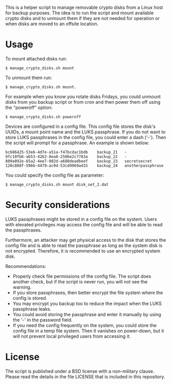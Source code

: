 This is a helper script to manage removable crypto disks from a Linux host
for backup purposes. The idea is to run the script and mount available
crypto disks and to unmount them if they are not needed for operation or when
disks are moved to an offsite location.


# Usage


To mount attached disks run:

```
$ manage_crypto_disks.sh mount
```

To unmount them run:

```
$ manage_crypto_disks.sh mount.
```

For example when you know you rotate disks Fridays, you could unmount disks
from you backup script or from cron and then power them off using the
"poweroff" option:

```
$ manage_crypto_disks.sh poweroff
```

Devices are configured in a config file. This config file stores
the disk's UUIDs, a mount point name and the LUKS passphrase. If
you do not want to store LUKS passphrases in the config file, you
could enter a dash ('-'). Then the script will prompt for a passphrase.
An example is shown below:

```
bc686425-53e6-4d7e-a51a-f47bcdac1bdb	backup_21	-
9fc10fb6-ab53-4262-8ea8-250be2c7783a	backup_22	-
809a092e-65a2-4ee7-982d-a680deadbeef	backup_23	secretsecret
120c888f-596b-4479-ac9d-53cd9969ad15	backup_24	anotherpassphrase
```

You could specify the config file as parameter:

```
$ manage_crypto_disks.sh mount disk_set_2.dat
```

# Security considerations

LUKS passphrases might be stored in a config file on the system. 
Users with elevated privileges may access the config
file and will be able to read the passphrases.

Furthermore, an attacker may get physical access to the disk that
stores the config file and is able to read the passphrase as long
as the system disk is not encrypted. Therefore, it is recommended
to use an encrypted system disk.

Recommendations:

* Properly check file permissions of the config file. The script
  does another check, but if the script is never run, you will
  not see the warning.
* If you store passphrases, then better encrypt the file system
  where the config is stored.
* You may encrypt you backup too to reduce the impact when the
  LUKS passphrase leaks.
* You could avoid storing the passphrase and enter it manually
  by using the '-' in the password field.
* If you need the config frequently on the system, you could store the
  config file in a temp file system. Then it vanishes on power-down,
  but it will not prevent local privileged users from accessing it.

# License

The script is published under a BSD license with a non-military
clause. Please read the details in the file LICENSE that is included
in this repository.
